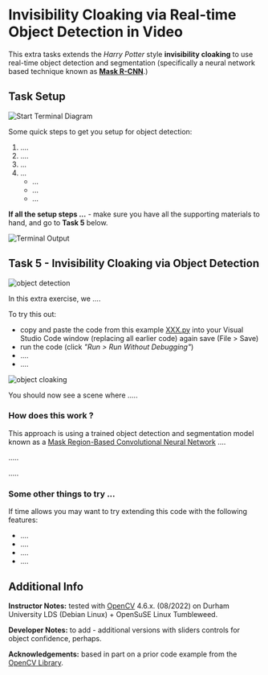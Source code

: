 # Invisibility Cloaking via Real-time Object Detection in Video

This extra tasks extends the _Harry Potter_ style **invisibility cloaking** to
use real-time object detection and segmentation (specifically a neural network
based technique known as **[Mask R-CNN](https://viso.ai/deep-learning/mask-r-cnn/)**.)


## Task Setup

![Start Terminal Diagram](img/XXXX.png)

Some quick steps to get you setup for object detection:

1. ....
2.  ....
3. ...
4.  ...
    * ...
    * ...
    * ...

**If all the setup steps ...** - make sure you have all the supporting materials to hand, and go to **Task 5** below.

![Terminal Output](img/XXX.png)

## Task 5 - Invisibility Cloaking via Object Detection

![object detection](img/XXX.png)

In this extra exercise, we ....

To try this out:
- copy and paste the code from this example [XXX.py](src/XXXS.py?raw=1) into your Visual Studio Code window (replacing all earlier code) again save (File > Save)
- run the code (click _"Run > Run Without Debugging"_)
- ....
- ....

![object cloaking](img/XXX.png)

You should now see a scene where .....

### How does this work ?

This approach is using a trained object detection and segmentation model known as a [Mask Region-Based Convolutional Neural Network](https://viso.ai/deep-learning/mask-r-cnn/) ....

.....

.....

### Some other things to try ...

If time allows you may want to try extending this code with the following features:
- ....
- ....
- ....
- ....


## Additional Info

**Instructor Notes:** tested with [OpenCV](https://opencv.org) 4.6.x. (08/2022) on Durham University LDS (Debian Linux) + OpenSuSE Linux Tumbleweed.

**Developer Notes:** to add - additional versions with sliders controls for object confidence, perhaps.

**Acknowledgements:** based in part on a prior code example from the [OpenCV Library]( https://github.com/opencv/opencv/blob/master/samples/dnn/mask_rcnn.py).

